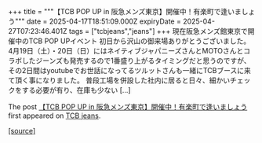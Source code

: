 +++
title = """【TCB POP UP in 阪急メンズ東京】開催中！有楽町で逢いましょう"""
date = 2025-04-17T18:51:09.000Z
expiryDate = 2025-04-27T07:23:46.401Z
tags = ["tcbjeans","jeans"]
+++
現在阪急メンズ館東京で開催中のTCB POP UPイベント 初日から沢山の御来場ありがとうございました。 4月19日（土）・20日（日）にはネイティブジャパニーズさんとMOTOさんとコラボしたジーンズも発売するので1番盛り上がるタイミングだと思うのですが、その2日間はyoutubeでお世話になってるツルットさんも一緒にTCBブースに来て頂く事になりました。 普段工場を併設した社内に居ると日々、細かいチェックをする必要が有り、在庫も少ない \[…\]

The post [【TCB POP UP in 阪急メンズ東京】開催中！有楽町で逢いましょう](http://tcbjeans.com/2025/04/18/52092) first appeared on [TCB jeans](http://tcbjeans.com).

[[source]](http://tcbjeans.com/2025/04/18/52092)
